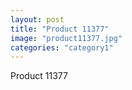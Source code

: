 ```yaml
---
layout: post
title: "Product 11377"
image: "product11377.jpg"
categories: "category1"
---
```

Product 11377
